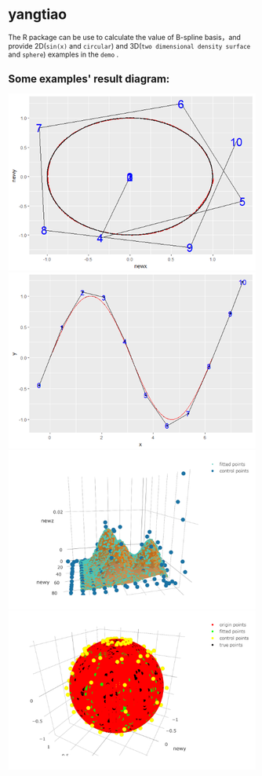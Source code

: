 yangtiao
================

The R package can be use to calculate the value of B-spline basis，and provide 2D(`sin(x)` and `circular`) and 3D(`two dimensional density surface` and `sphere`) examples in the `demo` .

Some examples' result diagram:
------------------------------

![](README_files/figure-markdown_github-ascii_identifiers/unnamed-chunk-1-1.png)
![](README_files/figure-markdown_github-ascii_identifiers/unnamed-chunk-1-2.png)
![](README_files/density.png)
![](README_files/sphere.png)

